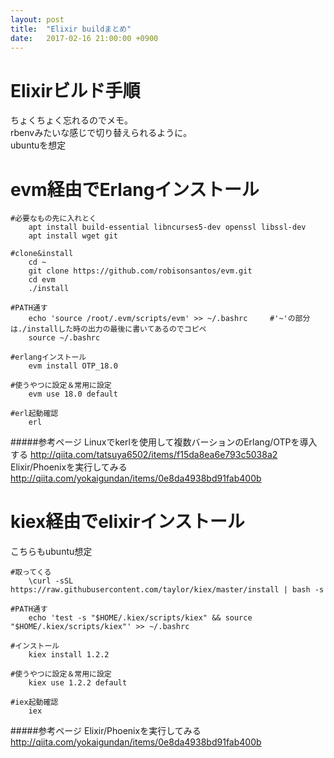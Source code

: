 ```yaml
---
layout: post
title:  "Elixir buildまとめ"
date:   2017-02-16 21:00:00 +0900
---
```


# Elixirビルド手順
ちょくちょく忘れるのでメモ。  
rbenvみたいな感じで切り替えられるように。  
ubuntuを想定

# evm経由でErlangインストール

	#必要なもの先に入れとく
		apt install build-essential libncurses5-dev openssl libssl-dev
		apt install wget git

	#clone&install
		cd ~
		git clone https://github.com/robisonsantos/evm.git
		cd evm
		./install

	#PATH通す
		echo 'source /root/.evm/scripts/evm' >> ~/.bashrc　　　#'~'の部分は./installした時の出力の最後に書いてあるのでコピペ
		source ~/.bashrc

	#erlangインストール
		evm install OTP_18.0

	#使うやつに設定＆常用に設定
		evm use 18.0 default

	#erl起動確認
		erl

#####参考ページ
	Linuxでkerlを使用して複数バーションのErlang/OTPを導入する
		http://qiita.com/tatsuya6502/items/f15da8ea6e793c5038a2
	Elixir/Phoenixを実行してみる
		http://qiita.com/yokaigundan/items/0e8da4938bd91fab400b

# kiex経由でelixirインストール
こちらもubuntu想定

	#取ってくる
		\curl -sSL https://raw.githubusercontent.com/taylor/kiex/master/install | bash -s

	#PATH通す
		echo 'test -s "$HOME/.kiex/scripts/kiex" && source "$HOME/.kiex/scripts/kiex"' >> ~/.bashrc

	#インストール
		kiex install 1.2.2

	#使うやつに設定＆常用に設定
		kiex use 1.2.2 default

	#iex起動確認
		iex

#####参考ページ
	Elixir/Phoenixを実行してみる
		http://qiita.com/yokaigundan/items/0e8da4938bd91fab400b
